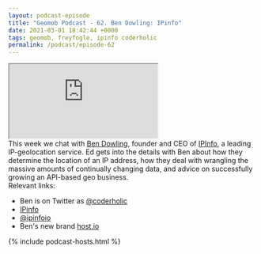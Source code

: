 ```yaml
--- 
layout: podcast-episode
title: "Geomob Podcast - 62. Ben Dowling: IPinfo"
date: 2021-03-01 18:42:44 +0000
tags: geomob, freyfogle, ipinfo coderholic
permalink: /podcast/episode-62
---
```


<iframe class="castos-iframe-player" src="https://5e2e9055a029d5-78101471.castos.com/player/"></iframe>

<div class="pt20">
This week we chat with <a href="https://twitter.com/coderholic">Ben Dowling</a>,
founder and CEO of <a href="https://ipinfo.io">IPInfo</a>, a leading
IP-geolocation service. Ed gets into the details with Ben about how they
determine the location of an IP address, how they deal with wrangling
the massive amounts of continually changing data, and advice on
successfully growing an API-based geo business.
</div>

<div class="pt20">
  Relevant links:
  <ul>
    <li class="pt10">Ben is on Twitter as <a href="https://twitter.com/coderholic">@coderholic</a></li>
    <li class="pt10"><a href="https://ipinfo.io">IPinfo</a></li>
    <li class="pt10"><a href="https://twitter.com/ipinfoio">@ipinfoio</a></li>
    <li class="pt10">Ben's new brand <a href="https://host.io">host.io</a></li>
  </ul>  
</div>

{% include podcast-hosts.html %}












